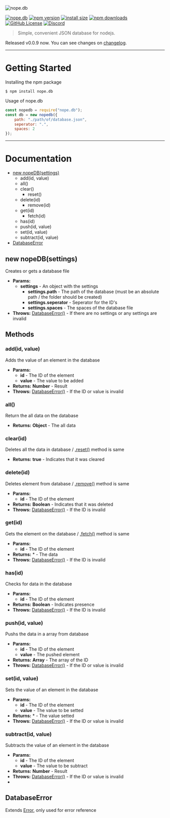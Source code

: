 <img src="https://i.ibb.co/C1vZ1j9/nope-db.png" alt="nope.db" />

[![nope.db](https://img.shields.io/badge/nope-db-red.svg)](https://www.npmjs.org/package/nope.db)
[![npm version](https://img.shields.io/npm/v/nope.db.svg?style=flat-square)](https://www.npmjs.org/package/nope.db)
[![install size](https://packagephobia.now.sh/badge?p=nope.db)](https://packagephobia.now.sh/result?p=nope.db)
[![npm downloads](https://img.shields.io/npm/dm/nope.db.svg?style=flat-square)](http://npm-stat.com/charts.html?package=nope.db)
[![GitHub License](https://img.shields.io/badge/license-MIT-blue.svg)](https://github.com/jesuswasmychoice/nope.db/blob/main/LICENSE)
[![Discord](https://img.shields.io/discord/747043879726874734?color=%237289DA&label=Discord)](https://discord.gg/trDF8fb)

> Simple, convenient JSON database for nodejs.

Released v0.0.9 now. You can see changes on [changelog](https://github.com/jesuswasmychoice/nope.db/blob/main/CHANGELOG.md).
<hr>

# Getting Started

Installing the npm package
```console
$ npm install nope.db
```
Usage of nope.db
```js
const nopedb = require("nope.db");
const db = new nopedb({
    path: "./path/of/database.json",
    seperator: ".",
    spaces: 2
});
```

<hr>

# Documentation

- [new nopeDB(settings)](#nopeDB)
  - add(id, value)
  - all()
  - clear()
    - reset()
  - delete(id)
    - remove(id)
  - get(id)
    - fetch(id)
  - has(id)
  - push(id, value)
  - set(id, value)
  - subtract(id, value)
- [DatabaseError](#DatabaseError)

## new nopeDB(settings)
<div class="nopeDB"></div>

Creates or gets a database file
- **Params:**
  - **settings** - An object with the settings
    - **settings.path** - The path of the database (must be an absolute path / the folder should be created) 
    - **settings.seperator** - Seperator for the ID's
    - **settings.spaces** - The spaces of the database file
- **Throws:** [DatabaseError()](#DatabaseError) - If there are no settings or any settings are invalid

## Methods

### add(id, value)
Adds the value of an element in the database
- **Params:**
  - **id** - The ID of the element
  - **value** - The value to be added
- **Returns:** **Number** - Result
- **Throws:** [DatabaseError()](#DatabaseError) - If the ID or value is invalid

### all()
Return the all data on the database
- **Returns:** **Object** - The all data

### clear(id)
Deletes all the data in database / [.reset()](#reset) method is same
- **Returns:** **true** - Indicates that it was cleared

### delete(id)
Deletes element from database / [.remove()](#remove) method is same
- **Params:**
  - **id** - The ID of the element
- **Returns:** **Boolean** - Indicates that it was deleted
- **Throws:** [DatabaseError()](#DatabaseError) - If the ID is invalid

### get(id)
Gets the element on the database / [.fetch()](#fetch) method is same
- **Params:**
  - **id** - The ID of the element
- **Returns:** * - The data
- **Throws:** [DatabaseError()](#DatabaseError) - If the ID is invalid

### has(id)
Checks for data in the database
- **Params:**
  - **id** - The ID of the element
- **Returns:** **Boolean** - Indicates presence
- **Throws:** [DatabaseError()](#DatabaseError) - If the ID is invalid

### push(id, value)
Pushs the data in a array from database
- **Params:**
  - **id** - The ID of the element
  - **value** - The pushed element
- **Returns:** **Array** - The array of the ID
- **Throws:** [DatabaseError()](#DatabaseError) - If the ID or value is invalid

### set(id, value)
Sets the value of an element in the database
- **Params:**
  - **id** - The ID of the element
  - **value** - The value to be setted
- **Returns:** * - The value setted
- **Throws:** [DatabaseError()](#DatabaseError) - If the ID or value is invalid

### subtract(id, value)
Subtracts the value of an element in the database
- **Params:**
  - **id** - The ID of the element
  - **value** - The value to be subtract
- **Returns:** **Number** - Result
- **Throws:** [DatabaseError()](#DatabaseError) - If the ID or value is invalid
- 

## DatabaseError
<div class="DatabaseError"></div>

Extends [Error](https://developer.mozilla.org/en-US/docs/Web/JavaScript/Reference/Global_Objects/Error), only used for error reference